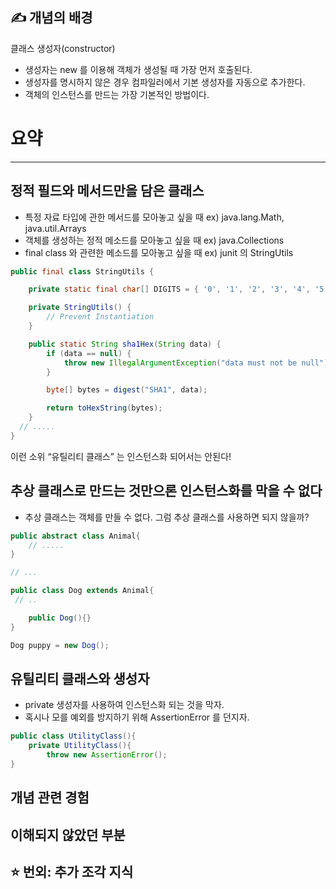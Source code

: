 ## ✍️ 개념의 배경

클래스 생성자(constructor)

- 생성자는 new 를 이용해 객체가 생성될 때 가장 먼저 호출된다.
- 생성자를 명시하지 않은 경우 컴파일러에서 기본 생성자를 자동으로 추가한다.
- 객체의 인스턴스를 만드는 가장 기본적인 방법이다.

# 요약

---

## 정적 필드와 메서드만을 담은 클래스

- 특정 자료 타입에 관한 메서드를 모아놓고 싶을 때 ex) java.lang.Math, java.util.Arrays
- 객체를 생성하는 정적 메소드를 모아놓고 싶을 때 ex) java.Collections
- final class 와 관련한 메소드를 모아놓고 싶을 때 ex) junit 의 StringUtils

```java
public final class StringUtils {

    private static final char[] DIGITS = { '0', '1', '2', '3', '4', '5', '6', '7', '8', '9', 'a', 'b', 'c', 'd', 'e', 'f' };

    private StringUtils() {
        // Prevent Instantiation
    }

    public static String sha1Hex(String data) {
        if (data == null) {
            throw new IllegalArgumentException("data must not be null");
        }

        byte[] bytes = digest("SHA1", data);

        return toHexString(bytes);
    }
  // .....
}
```

이런  소위 “유틸리티 클래스” 는 인스턴스화 되어서는 안된다!

## 추상 클래스로 만드는 것만으론 인스턴스화를 막을 수 없다

- 추상 클래스는 객체를 만들 수 없다. 그럼 추상 클래스를 사용하면 되지 않을까?

```java
public abstract class Animal{
	// .....
} 

// ...

public class Dog extends Animal{
 // ..

	public Dog(){}
}

Dog puppy = new Dog();
```

## 유틸리티 클래스와 생성자

- private 생성자를 사용하여 인스턴스화 되는 것을 막자.
- 혹시나 모를 예외를 방지하기 위해 AssertionError 를 던지자.

```java
public class UtilityClass(){
	private UtilityClass(){
		throw new AssertionError();
}
```

## 개념 관련 경험

## 이해되지 않았던 부분

### 

## ⭐️ **번외: 추가 조각 지식**